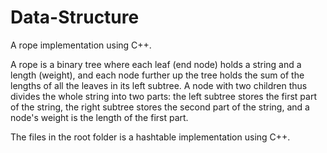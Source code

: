 # Data-Structure

A rope implementation using C++.

A rope is a binary tree where each leaf (end node) holds a string and a length (weight), and each node further up the tree holds the sum of the lengths of all the leaves in its left subtree. A node with two children thus divides the whole string into two parts: the left subtree stores the first part of the string, the right subtree stores the second part of the string, and a node's weight is the length of the first part.

The files in the root folder is a hashtable implementation using C++.